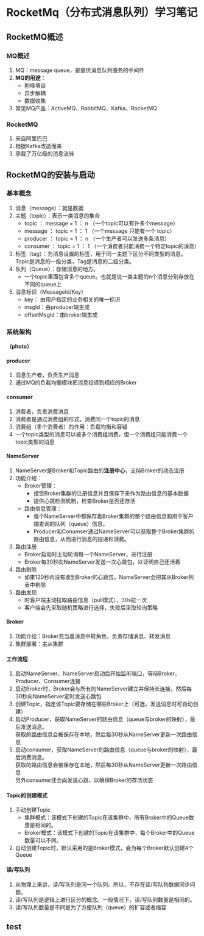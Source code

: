 # RocketMq（分布式消息队列）学习笔记
## RocketMQ概述
### MQ概述
1. MQ：message queue，是提供消息队列服务的中间件
2. **MQ的用途**：
    - 削峰填谷
    - 异步解耦
    - 数据收集
3. 常见MQ产品：ActiveMQ、RabbitMQ、Kafka、RocketMQ
### RocketMQ
1. 来自阿里巴巴
2. 根据Kafka改造而来
3. 承载了万亿级的消息流转
## RocketMQ的安装与启动
### 基本概念
1. 消息（message）：就是数据
2. 主题（topic）：表示一类消息的集合
    - topic ： message = 1 ： n （一个topic可以有许多个message）
    - message ： topic = 1 ： 1 （一个message 只能有一个 topic）
    - producer ： topic = 1 ： n （一个生产者可以发送多条消息）
    - consumer ： topic = 1 ： 1 （一个消费者只能消费一个特定topic的消息）
3. 标签（tag）：为消息设置的标签，用于同一主题下区分不同类型的消息。Topic是消息的一级分类，Tag是消息的二级分类。
4. 队列（Queue）：存储消息的地方。
    - 一个topic里面包含多个queue。也就是说一类主题的n个消息分别存放在不同的queue上
5. 消息标识（MessageId/Key）
    - key： 由用户指定的业务相关的唯一标识
    - msgId：由producer端生成
    - offsetMsgId：由broker端生成
### 系统架构
**（photo）**  
#### producer
1. 消息生产者，负责生产消息
2. 通过MQ的负载均衡模块把消息投递到相应的Broker
#### consumer
1. 消费者，负责消费消息
2. 消费者是通过消费组的形式，消费同一个topic的消息
3. 消费组（多个消费者）的作用：负载均衡和容错
4. 一个topic类型的消息可以被多个消费组消费，但一个消费组只能消费一个topic类型的消息
#### NameServer
1. NameServer是Broker和Topic路由的**注册中心**，支持Broker的动态注册
2. 功能介绍：
    - Broker管理：
        - 接受Broker集群的注册信息并且保存下来作为路由信息的基本数据
        - 提供心跳检测机制，检查Broker是否还存活
    - 路由信息管理：
        - 每个NameServer中都保存着Broker集群的整个路由信息和用于客户端查询的队列（queue）信息。
        - Producer和Conumser通过NameServer可以获取整个Broker集群的路由信息，从而进行消息的投递和消费。
 3. 路由注册
    - Broker启动时主动轮询每一个NameServer，进行注册
    - Broker每30秒向NameServer发送一次心跳包，以证明自己还活着
 4. 路由剔除
    - 如果120秒内没有收到Broker的心跳包，NameServer会把其从Broker列表中剔除
 5. 路由发现
    - 时客户端主动拉取路由信息（pull模式），30s拉一次
    - 客户端会先采取随机策略进行选择，失败后采取轮询策略
#### Broker
 1. 功能介绍：Broker充当着消息中转角色，负责存储消息、转发消息
 2. 集群部署：主从集群
#### 工作流程
 1. 启动NameServer，NameServer启动后开始监听端口，等待Broker、Producer、Consumer连接
 2. 启动Broker时，Broker会与所有的NameServer建立并保持长连接，然后每30秒向NameServer定时发送心跳包
 3. 创建Topic，指定该Topic要存储在哪些Broker上（可选，发送消息时可自动创建）
 4. 启动Producer，获取NameServer的路由信息（queue与broker的映射），最后发送消息。  
 获取的路由信息会被保存在本地，然后每30秒从NameServer更新一次路由信息
 5. 启动consumer，获取NameServer的路由信息（queue与broker的映射），最后消费消息。   
 获取的路由信息会被保存在本地，然后每30秒从NameServer更新一次路由信息  
 另外consumer还会向发送心跳，以确保Broker的存活状态
 #### Topic的创建模式
 1. 手动创建Topic
    - 集群模式：该模式下创建的Topic在该集群中，所有Broker中的Queue数量是相同的。
    - Broker模式：该模式下创建的Topic在该集群中，每个Broker中的Queue数量可以不同。
 2. 自动创建Topic时，默认采用的是Broker模式，会为每个Broker默认创建4个Queue
 #### 读/写队列
 1. 从物理上来讲，读/写队列是同一个队列。所以，不存在读/写队列数据同步问题。
 2. 读/写队列是逻辑上进行区分的概念。一般情况下，读/写队列数量是相同的。 
 3. 读/写队列数量是不同是为了方便队列（queue）的扩容或者缩容
## test
    